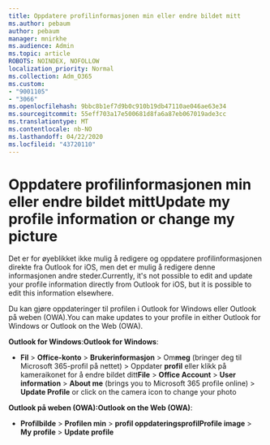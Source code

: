 ```yaml
---
title: Oppdatere profilinformasjonen min eller endre bildet mitt
ms.author: pebaum
author: pebaum
manager: mnirkhe
ms.audience: Admin
ms.topic: article
ROBOTS: NOINDEX, NOFOLLOW
localization_priority: Normal
ms.collection: Adm_O365
ms.custom:
- "9001105"
- "3066"
ms.openlocfilehash: 9bbc8b1ef7d9b0c910b19db47110ae046ae63e34
ms.sourcegitcommit: 55eff703a17e500681d8fa6a87eb067019ade3cc
ms.translationtype: MT
ms.contentlocale: nb-NO
ms.lasthandoff: 04/22/2020
ms.locfileid: "43720110"
---
```

# <a name="update-my-profile-information-or-change-my-picture"></a><span data-ttu-id="6ba38-102">Oppdatere profilinformasjonen min eller endre bildet mitt</span><span class="sxs-lookup"><span data-stu-id="6ba38-102">Update my profile information or change my picture</span></span>

<span data-ttu-id="6ba38-103">Det er for øyeblikket ikke mulig å redigere og oppdatere profilinformasjonen direkte fra Outlook for iOS, men det er mulig å redigere denne informasjonen andre steder.</span><span class="sxs-lookup"><span data-stu-id="6ba38-103">Currently, it's not possible to edit and update your profile information directly from Outlook for iOS, but it is possible to edit this information elsewhere.</span></span> 

<span data-ttu-id="6ba38-104">Du kan gjøre oppdateringer til profilen i Outlook for Windows eller Outlook på weben (OWA).</span><span class="sxs-lookup"><span data-stu-id="6ba38-104">You can make updates to your profile in either Outlook for Windows or Outlook on the Web (OWA).</span></span> 

<span data-ttu-id="6ba38-105">**Outlook for Windows**:</span><span class="sxs-lookup"><span data-stu-id="6ba38-105">**Outlook for Windows**:</span></span> 

- <span data-ttu-id="6ba38-106">**Fil** > **Office-konto** > **Brukerinformasjon** > Om**meg** (bringer deg til Microsoft 365-profil på nettet) > Oppdater **profil** eller klikk på kameraikonet for å endre bildet ditt</span><span class="sxs-lookup"><span data-stu-id="6ba38-106">**File** > **Office Account** > **User information** > **About me** (brings you to Microsoft 365 profile online) > **Update Profile** or click on the camera icon to change your photo</span></span>  
  
<span data-ttu-id="6ba38-107">**Outlook på weben (OWA):**</span><span class="sxs-lookup"><span data-stu-id="6ba38-107">**Outlook on the Web (OWA)**:</span></span> 

- <span data-ttu-id="6ba38-108">**Profilbilde** > **Profilen min** > **profil oppdateringsprofil**</span><span class="sxs-lookup"><span data-stu-id="6ba38-108">**Profile image** > **My profile** > **Update profile**</span></span>
